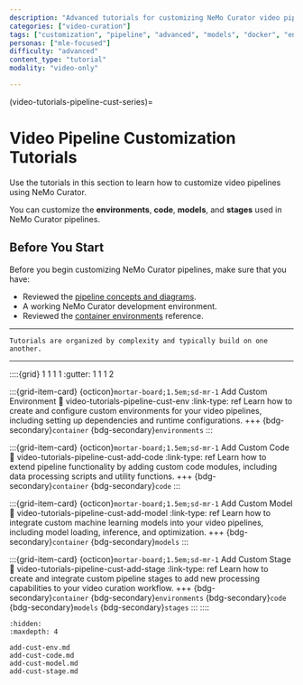```yaml
---
description: "Advanced tutorials for customizing NeMo Curator video pipelines including adding custom code, models, stages, and environments"
categories: ["video-curation"]
tags: ["customization", "pipeline", "advanced", "models", "docker", "environments", "custom-code"]
personas: ["mle-focused"]
difficulty: "advanced"
content_type: "tutorial"
modality: "video-only"

---
```


(video-tutorials-pipeline-cust-series)=
# Video Pipeline Customization Tutorials

Use the tutorials in this section to learn how to customize video pipelines using NeMo Curator.

You can customize the **environments**, **code**, **models**, and **stages** used in NeMo Curator pipelines.

## Before You Start

Before you begin customizing NeMo Curator pipelines, make sure that you have:

- Reviewed the [pipeline concepts and diagrams](about-concepts-video).  
- A working NeMo Curator development environment.  
- Reviewed the [container environments](reference-infrastructure-container-environments) reference.

---

```{tip}
Tutorials are organized by complexity and typically build on one another.
```

---

::::{grid} 1 1 1 1
:gutter: 1 1 1 2

:::{grid-item-card} {octicon}`mortar-board;1.5em;sd-mr-1` Add Custom Environment
:link: video-tutorials-pipeline-cust-env
:link-type: ref
Learn how to create and configure custom environments for your video pipelines, including setting up dependencies and runtime configurations.
+++
{bdg-secondary}`container`
{bdg-secondary}`environments`
:::

:::{grid-item-card} {octicon}`mortar-board;1.5em;sd-mr-1` Add Custom Code
:link: video-tutorials-pipeline-cust-add-code
:link-type: ref
Learn how to extend pipeline functionality by adding custom code modules, including data processing scripts and utility functions.
+++
{bdg-secondary}`container` {bdg-secondary}`code`
:::

:::{grid-item-card} {octicon}`mortar-board;1.5em;sd-mr-1` Add Custom Model
:link: video-tutorials-pipeline-cust-add-model
:link-type: ref
Learn how to integrate custom machine learning models into your video pipelines, including model loading, inference, and optimization.
+++
{bdg-secondary}`container` {bdg-secondary}`models`
:::

:::{grid-item-card} {octicon}`mortar-board;1.5em;sd-mr-1` Add Custom Stage
:link: video-tutorials-pipeline-cust-add-stage
:link-type: ref
Learn how to create and integrate custom pipeline stages to add new processing capabilities to your video curation workflow.
+++
{bdg-secondary}`container` {bdg-secondary}`environments` {bdg-secondary}`code` {bdg-secondary}`models` {bdg-secondary}`stages`
:::
::::

```{toctree}
:hidden:
:maxdepth: 4

add-cust-env.md
add-cust-code.md
add-cust-model.md
add-cust-stage.md
```

